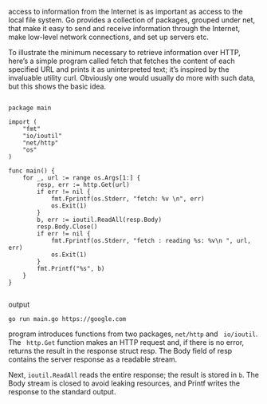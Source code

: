 
access to information from the Internet is as important as access to the local file system. Go provides a collection of packages, grouped under net, that make it easy to send and receive information through the Internet, make low-level network connections, and set up servers etc.

To illustrate the minimum necessary to retrieve information over HTTP, here’s a simple program called fetch that fetches the content of each specified URL and prints it as uninterpreted text; it’s inspired by the invaluable utility curl. Obviously one would usually do more with such data, but this shows the basic idea.


```

package main

import (
	"fmt"
	"io/ioutil"
	"net/http"
	"os"
)

func main() {
	for _, url := range os.Args[1:] {
		resp, err := http.Get(url)
		if err != nil {
			fmt.Fprintf(os.Stderr, "fetch: %v \n", err)
			os.Exit(1)
		}
		b, err := ioutil.ReadAll(resp.Body)
		resp.Body.Close()
		if err != nil {
			fmt.Fprintf(os.Stderr, "fetch : reading %s: %v\n ", url, err)
			os.Exit(1)
		}
		fmt.Printf("%s", b)
	}
}


```
output 
```
go run main.go https://google.com

```

program introduces functions from two packages, ` net/http ` and ` io/ioutil`. The ` http.Get` function makes an HTTP request and, if there is no error, returns the result in the response struct resp. The Body field of resp contains the server response as a readable stream.

Next, ` ioutil.ReadAll ` reads the entire response; the result is stored in `b`. The Body stream is closed to avoid leaking resources, and Printf writes the response to the standard output.



